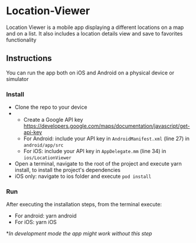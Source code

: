 # Location-Viewer

Location Viewer is a mobile app displaying a different locations on a map and on a list. It also includes a location details view and save to favorites functionality

## Instructions

You can run the app both on iOS and Android on a physical device or simulator

### Install
- Clone the repo to your device
- * Create a Google API key https://developers.google.com/maps/documentation/javascript/get-api-key
  - For Android: include your API key in `AndroidManifest.xml` (line 27) in `android/app/src`
  - For iOS: include your API key in `AppDelegate.mm` (line 34) in `ios/LocationViewer`
- Open a terminal, navigate to the root of the project and execute yarn install, to install the project's dependencies
- iOS only: navigate to ios folder and execute `pod install`

### Run
After executing the installation steps, from the terminal execute:
 - For android: yarn android
 - For iOS: yarn iOS

**In development mode the app might work without this step*
